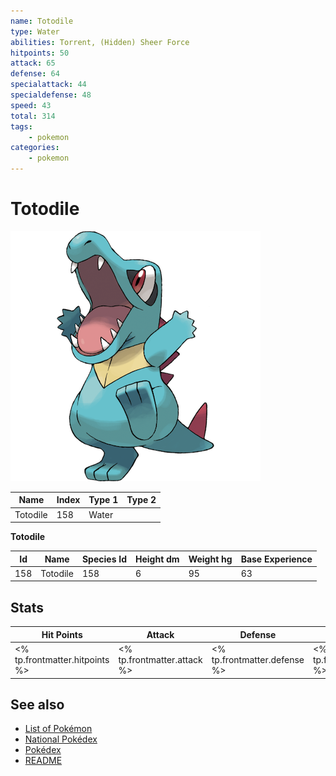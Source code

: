 ```yaml
---
name: Totodile
type: Water
abilities: Torrent, (Hidden) Sheer Force
hitpoints: 50
attack: 65
defense: 64
specialattack: 44
specialdefense: 48
speed: 43
total: 314
tags:
    - pokemon
categories:
    - pokemon
---
```


# Totodile


![Totodile](images/158.png)

| **Name** | **Index** | **Type 1** | **Type 2** |
|----|----|----|----|
| Totodile | 158 | Water  |  |

**Totodile** 




| **Id** | **Name** | **Species Id** | **Height dm** | **Weight hg** | **Base Experience** |
|--------|----------|----------------|------------|------------|---------------------|
| 158 | Totodile | 158 | 6 | 95 | 63 |



## Stats

| **Hit Points** | **Attack** | **Defense** | **Special Attack** | **Special Defense** | **Speed** | **Total** |
|----------------|------------|-------------|--------------------|---------------------|-----------|-----------|
| <% tp.frontmatter.hitpoints %> | <% tp.frontmatter.attack %> | <% tp.frontmatter.defense %> | <% tp.frontmatter.specialattack %> | <% tp.frontmatter.specialdefense %> | <% tp.frontmatter.speed %> | <% tp.frontmatter.total %> |

## See also

- [List of Pokémon](../pokemon.md)
- [National Pokédex](../national_pokedex.md)
- [Pokédex](../pokedex.md)
- [README](../README.md)
